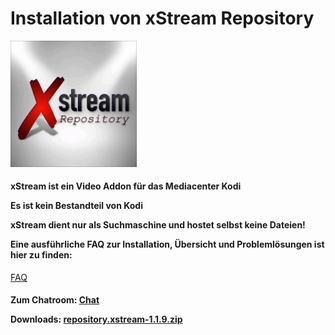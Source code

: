 <html>
  <body>
  <h1>Installation von xStream Repository</h1>
  <img src="icon.png" style="max-width: 40%;">
    <h4><p>xStream ist ein Video Addon für das Mediacenter Kodi</p>
     <p>Es ist kein Bestandteil von Kodi</p>
     <p>xStream dient nur als Suchmaschine und hostet selbst keine Dateien!</p>
     <p>Eine ausführliche FAQ zur Installation, Übersicht und Problemlösungen ist hier zu finden:</h4>
     <a href="https://github.com/streamxstream/xStream-FAQ/blob/master/xStream_Anleitung_FAQ.md">FAQ</a></p> 
    <h4><p>Zum Chatroom:
    <a href="https://gitter.im/Lastship_Chat/xStream">Chat</a></p>
    <p>Downloads:
    <a href="repository.xstream-1.1.9.zip">repository.xstream-1.1.9.zip</a></p></h4>
  </body>
</html>
